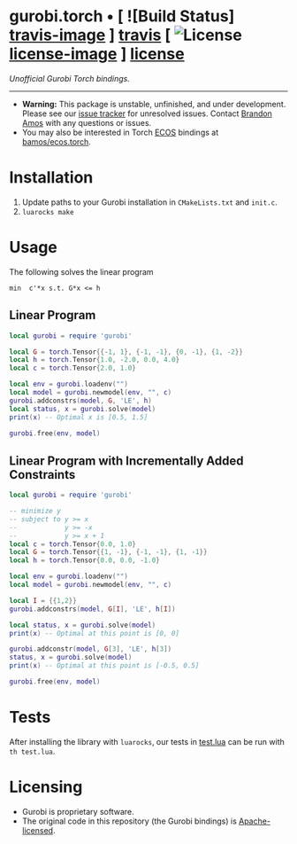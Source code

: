 # gurobi.torch • [ ![Build Status] [travis-image] ] [travis] [ ![License] [license-image] ] [license]

*Unofficial Gurobi Torch bindings.*

[travis-image]: https://travis-ci.org/bamos/gurobi.torch.png?branch=master
[travis]: http://travis-ci.org/bamos/gurobi.torch

[license-image]: http://img.shields.io/badge/license-Apache--2-blue.svg?style=flat
[license]: LICENSE

---

+ **Warning:** This package is unstable, unfinished, and under development.
  Please see our [issue tracker](https://github.com/bamos/gurobi.torch/issues)
  for unresolved issues.
  Contact [Brandon Amos](http://bamos.github.io) with any questions
  or issues.
+ You may also be interested in Torch
  [ECOS](https://github.com/embotech/ecos) bindings at
  [bamos/ecos.torch](https://github.com/bamos/ecos.torch).

# Installation

1. Update paths to your Gurobi installation in `CMakeLists.txt` and `init.c`.
2. `luarocks make`

# Usage

The following solves the linear program

```
min  c'*x s.t. G*x <= h
```

## Linear Program

```lua
local gurobi = require 'gurobi'

local G = torch.Tensor{{-1, 1}, {-1, -1}, {0, -1}, {1, -2}}
local h = torch.Tensor{1.0, -2.0, 0.0, 4.0}
local c = torch.Tensor{2.0, 1.0}

local env = gurobi.loadenv("")
local model = gurobi.newmodel(env, "", c)
gurobi.addconstrs(model, G, 'LE', h)
local status, x = gurobi.solve(model)
print(x) -- Optimal x is [0.5, 1.5]

gurobi.free(env, model)
```

## Linear Program with Incrementally Added Constraints
```lua
local gurobi = require 'gurobi'

-- minimize y
-- subject to y >= x
--            y >= -x
--            y >= x + 1
local c = torch.Tensor{0.0, 1.0}
local G = torch.Tensor{{1, -1}, {-1, -1}, {1, -1}}
local h = torch.Tensor{0.0, 0.0, -1.0}

local env = gurobi.loadenv("")
local model = gurobi.newmodel(env, "", c)

local I = {{1,2}}
gurobi.addconstrs(model, G[I], 'LE', h[I])

local status, x = gurobi.solve(model)
print(x) -- Optimal at this point is [0, 0]

gurobi.addconstr(model, G[3], 'LE', h[3])
status, x = gurobi.solve(model)
print(x) -- Optimal at this point is [-0.5, 0.5]

gurobi.free(env, model)
```

# Tests

After installing the library with `luarocks`, our tests in
[test.lua](https://github.com/bamos/gurobi.torch/blob/master/test.lua)
can be run with `th test.lua`.

# Licensing

+ Gurobi is proprietary software.
+ The original code in this repository (the Gurobi bindings) is
  [Apache-licensed](https://github.com/bamos/gurobi.torch/blob/master/LICENSE).
